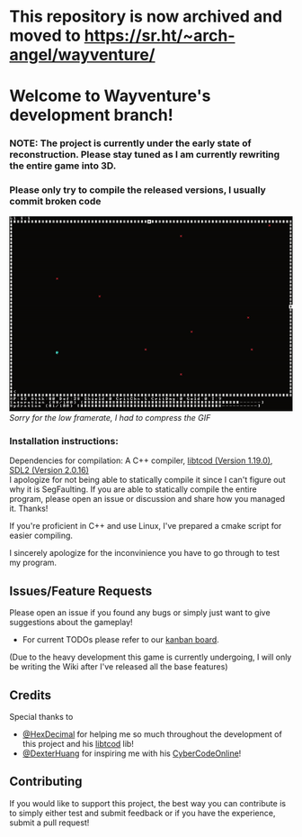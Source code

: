 # This repository is now archived and moved to https://sr.ht/~arch-angel/wayventure/

# Welcome to Wayventure's development branch!

### NOTE: The project is currently under the early state of reconstruction. Please stay tuned as I am currently rewriting the entire game into 3D.

### Please only try to compile the released versions, I usually commit broken code

![wayventure.gif](wayventure.gif)  
*Sorry for the low framerate, I had to compress the GIF*

### Installation instructions:
Dependencies for compilation: A C++ compiler, [libtcod (Version 1.19.0)](https://github.com/libtcod/libtcod), [SDL2 (Version 2.0.16)](https://www.libsdl.org/download-2.0.php)  
I apologize for not being able to statically compile it since I can't figure out why it is SegFaulting. If you are able to statically compile the entire program, please open an issue or discussion and share how you managed it. Thanks!

If you're proficient in C++ and use Linux, I've prepared a cmake script for easier compiling.

I sincerely apologize for the inconvinience you have to go through to test my program.
## Issues/Feature Requests
Please open an issue if you found any bugs or simply just want to give suggestions about the gameplay!
- For current TODOs please refer to our [kanban board](https://app.gitkraken.com/glo/board/YVe6OSzWtwBMT89r).

(Due to the heavy development this game is currently undergoing, I will only be writing the Wiki after I've released all the base features)
## Credits
Special thanks to 
- [@HexDecimal](https://github.com/HexDecimal) for helping me so much throughout the development of this project and his [libtcod](https://github.com/libtcod/libtcod) lib!
- [@DexterHuang](https://github.com/DexterHuang) for inspiring me with his [CyberCodeOnline](https://github.com/DexterHuang/CyberCodeOnline)!
## Contributing
If you would like to support this project, the best way you can contribute is to simply either test and submit feedback or if you have the experience, submit a pull request!
